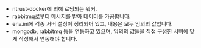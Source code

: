 * ntrust-docker에 의해 로딩되는 워커.  
* rabbitmq로부터 메시지를 받아 데이터를 가공합니다. 
* env.ini에 각종 서버 설정이 정리되어 있고, 내용은 모두 임의의 값입니다.
* mongodb, rabbitmq 등을 연동하고 있으며, 임의의 값들을 직접 구성한 서버에 맞게 작성해서 연동해야 합니다.